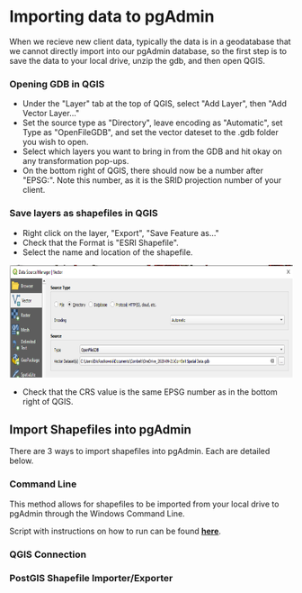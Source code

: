 # Importing data to pgAdmin

When we recieve new client data, typically the data is in a geodatabase that we cannot directly import into our pgAdmin database, so the first step is to save the data to your local drive, unzip the gdb, and then open QGIS.

### Opening GDB in QGIS

* Under the "Layer" tab at the top of QGIS, select "Add Layer", then "Add Vector Layer..."
* Set the source type as "Directory", leave encoding as "Automatic", set Type as "OpenFileGDB", and set the vector dateset to the .gdb folder you wish to open.
* Select which layers you want to bring in from the GDB and hit okay on any transformation pop-ups.
* On the bottom right of QGIS, there should now be a number after "EPSG:". Note this number, as it is the SRID projection number of your client.

### Save layers as shapefiles in QGIS
* Right click on the layer, "Export", "Save Feature as..."
* Check that the Format is "ESRI Shapefile".
* Select the name and location of the shapefile.

<img src="https://github.com/Conexon/Data-Standardization/blob/master/import_shapefile/qgis_gdb_import.PNG" width="750" height="200">

* Check that the CRS value is the same EPSG number as in the bottom right of QGIS.

## Import Shapefiles into pgAdmin
There are 3 ways to import shapefiles into pgAdmin. Each are detailed below.

### Command Line
This method allows for shapefiles to be imported from your local drive to pgAdmin through the Windows Command Line.

Script with instructions on how to run can be found [**here**](https://github.com/Conexon/Data-Standardization/blob/master/import_shapefile/shapefile_import_command).

### QGIS Connection


### PostGIS Shapefile Importer/Exporter
